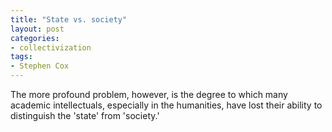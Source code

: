 ```yaml
---
title: "State vs. society"
layout: post
categories:
- collectivization
tags:
- Stephen Cox
---
```


The more profound problem, however, is the degree to which many academic intellectuals, especially in the humanities, have lost their ability to distinguish the 'state' from 'society.'